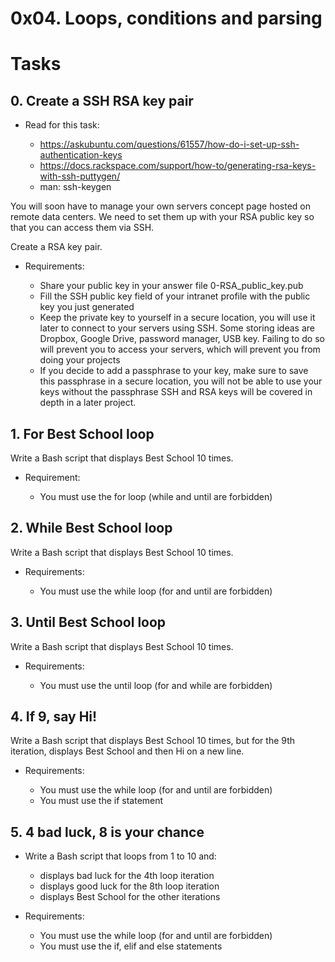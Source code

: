 # 0x04. Loops, conditions and parsing

# Tasks

## 0. Create a SSH RSA key pair

* Read for this task:

	* https://askubuntu.com/questions/61557/how-do-i-set-up-ssh-authentication-keys
	* https://docs.rackspace.com/support/how-to/generating-rsa-keys-with-ssh-puttygen/
	* man: ssh-keygen

You will soon have to manage your own servers concept page hosted on remote data centers. We need to set them up with your RSA public key so that you can access them via SSH.

Create a RSA key pair.

* Requirements:

	* Share your public key in your answer file 0-RSA_public_key.pub
	* Fill the SSH public key field of your intranet profile with the public key you just generated
	* Keep the private key to yourself in a secure location, you will use it later to connect to your servers using SSH. Some storing ideas are Dropbox, Google Drive, password manager, USB key. Failing to do so will prevent you to access your servers, which will prevent you from doing your projects
	* If you decide to add a passphrase to your key, make sure to save this passphrase in a secure location, you will not be able to use your keys without the passphrase
SSH and RSA keys will be covered in depth in a later project.

## 1. For Best School loop

Write a Bash script that displays Best School 10 times.

* Requirement:

	* You must use the for loop (while and until are forbidden)

## 2. While Best School loop

Write a Bash script that displays Best School 10 times.

* Requirements:

	* You must use the while loop (for and until are forbidden)

## 3. Until Best School loop

Write a Bash script that displays Best School 10 times.

* Requirements:

	* You must use the until loop (for and while are forbidden)

## 4. If 9, say Hi!

Write a Bash script that displays Best School 10 times, but for the 9th iteration, displays Best School and then Hi on a new line.

* Requirements:

	* You must use the while loop (for and until are forbidden)
	* You must use the if statement

## 5. 4 bad luck, 8 is your chance

* Write a Bash script that loops from 1 to 10 and:

	* displays bad luck for the 4th loop iteration
	* displays good luck for the 8th loop iteration
	* displays Best School for the other iterations
* Requirements:

	* You must use the while loop (for and until are forbidden)
	* You must use the if, elif and else statements
